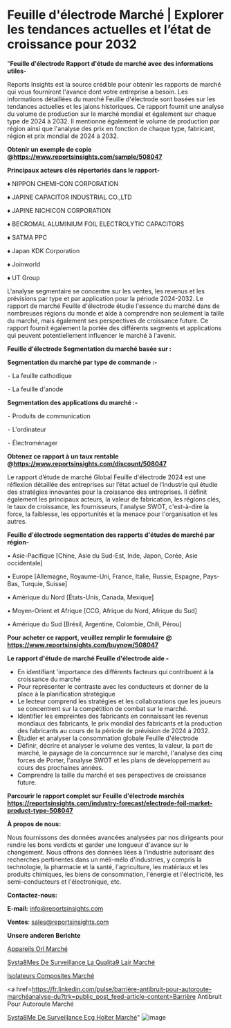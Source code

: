 # Feuille d'électrode Marché | Explorer les tendances actuelles et l’état de croissance pour 2032

 "<strong>Feuille d'électrode Rapport d'étude de marché avec des informations utiles-</strong>

Reports Insights est la source crédible pour obtenir les rapports de marché qui vous fourniront l'avance dont votre entreprise a besoin. Les informations détaillées du marché Feuille d'électrode sont basées sur les tendances actuelles et les jalons historiques. Ce rapport fournit une analyse du volume de production sur le marché mondial et également sur chaque type de 2024 à 2032. Il mentionne également le volume de production par région ainsi que l'analyse des prix en fonction de chaque type, fabricant, région et prix mondial de 2024 à 2032.

<strong><b>Obtenir un exemple de copie @</b></strong><a href=https://www.reportsinsights.com/sample/508047><strong><b>https://www.reportsinsights.com/sample/508047</b></strong></a>

<b>Principaux acteurs clés répertoriés dans le rapport-</b>

<b> </b>♦ NIPPON CHEMI-CON CORPORATION

♦ JAPINE CAPACITOR INDUSTRIAL CO.,LTD

♦ JAPINE NICHICON CORPORATION

♦ BECROMAL ALUMINIUM FOIL ELECTROLYTIC CAPACITORS

♦ SATMA PPC

♦ Japan KDK Corporation

♦ Joinworld

♦ UT Group

L'analyse segmentaire se concentre sur les ventes, les revenus et les prévisions par type et par application pour la période 2024-2032. Le rapport de marché Feuille d'électrode étudie l'essence du marché dans de nombreuses régions du monde et aide à comprendre non seulement la taille du marché, mais également ses perspectives de croissance future. Ce rapport fournit également la portée des différents segments et applications qui peuvent potentiellement influencer le marché à l'avenir.

<strong>Feuille d'électrode Segmentation du marché basée sur :</strong>

<strong>Segmentation du marché par type de commande :-</strong>

⁃ La feuille cathodique

⁃ La feuille d'anode

<strong>Segmentation des applications du marché :-</strong>

⁃ Produits de communication

⁃ L'ordinateur

⁃ Électroménager

<strong><b>Obtenez ce rapport à un taux rentable @</b></strong><a href=https://www.reportsinsights.com/discount/508047><strong><b>https://www.reportsinsights.com/discount/508047</b></strong></a>

Le rapport d’étude de marché Global Feuille d'électrode 2024 est une réflexion détaillée des entreprises sur l’état actuel de l’industrie qui étudie des stratégies innovantes pour la croissance des entreprises. Il définit également les principaux acteurs, la valeur de fabrication, les régions clés, le taux de croissance, les fournisseurs, l'analyse SWOT, c'est-à-dire la force, la faiblesse, les opportunités et la menace pour l'organisation et les autres.

<strong>Feuille d'électrode segmentation des rapports d'études de marché par région-</strong>

• Asie-Pacifique [Chine, Asie du Sud-Est, Inde, Japon, Corée, Asie occidentale]

• Europe [Allemagne, Royaume-Uni, France, Italie, Russie, Espagne, Pays-Bas, Turquie, Suisse]

• Amérique du Nord [États-Unis, Canada, Mexique]

• Moyen-Orient et Afrique [CCG, Afrique du Nord, Afrique du Sud]

• Amérique du Sud [Brésil, Argentine, Colombie, Chili, Pérou]

<strong>Pour acheter ce rapport, veuillez remplir le formulaire @   <a href=https://www.reportsinsights.com/buynow/508047>https://www.reportsinsights.com/buynow/508047</a></strong>

<strong>Le rapport d'étude de marché Feuille d'électrode aide -</strong>
<ul>
  <li>En identifiant 'importance des différents facteurs qui contribuent à la croissance du marché</li>
  <li>Pour représenter le contraste avec les conducteurs et donner de la place à la planification stratégique</li>
  <li>Le lecteur comprend les stratégies et les collaborations que les joueurs se concentrent sur la compétition de combat sur le marché.</li>
  <li>Identifier les empreintes des fabricants en connaissant les revenus mondiaux des fabricants, le prix mondial des fabricants et la production des fabricants au cours de la période de prévision de 2024 à 2032.</li>
  <li>Étudier et analyser la consommation globale Feuille d'électrode</li>
  <li>Définir, décrire et analyser le volume des ventes, la valeur, la part de marché, le paysage de la concurrence sur le marché, l'analyse des cinq forces de Porter, l'analyse SWOT et les plans de développement au cours des prochaines années.</li>
  <li>Comprendre la taille du marché et ses perspectives de croissance future.</li>
</ul>

<strong>Parcourir le rapport complet sur Feuille d'électrode marchés <a href=https://reportsinsights.com/industry-forecast/electrode-foil-market-product-type-508047>https://reportsinsights.com/industry-forecast/electrode-foil-market-product-type-508047</a></strong>

<strong>À propos de nous:</strong>

Nous fournissons des données avancées analysées par nos dirigeants pour rendre les bons verdicts et garder une longueur d'avance sur le changement. Nous offrons des données liées à l'industrie autorisant des recherches pertinentes dans un méli-mélo d'industries, y compris la technologie, la pharmacie et la santé, l'agriculture, les matériaux et les produits chimiques, les biens de consommation, l'énergie et l'électricité, les semi-conducteurs et l'électronique, etc.

<strong>Contactez-nous:</strong>

<strong>E-mail:</strong> <a href=mailto:info@reportsinsights.com>info@reportsinsights.com</a>

<strong>Ventes</strong>: <a href=mailto:sales@reportsinsights.com>sales@reportsinsights.com</a>

<strong>Unsere anderen Berichte</strong>

<a href=https://www.linkedin.com/pulse/appareils-orl-march%C3%A9-valorisation-2024-ventes-qnszf/>Appareils Orl Marché</a>

<a href=https://www.linkedin.com/pulse/syst%C3%A8mes-de-surveillance-la-qualit%C3%A9-lair-march%C3%A9-tvdsc/>Systa8Mes De Surveillance La Qualita9 Lair Marché</a>

<a href=https://www.linkedin.com/pulse/isolateurs-composites-marchéanalyse-du-rapport-1fnoc/>Isolateurs Composites Marché</a>

<a href=https://fr.linkedin.com/pulse/barrière-antibruit-pour-autoroute-marchéanalyse-du?trk=public_post_feed-article-content>Barrière Antibruit Pour Autoroute Marché</a>

<a href=https://www.linkedin.com/pulse/syst%C3%A8me-de-surveillance-ecg-holter-march%C3%A9-ro7ff/>Systa8Me De Surveillance Ecg Holter Marché</a>"
![image](https://github.com/daminid12/RItrends/assets/158430485/f0442b11-8583-400d-ace7-c949b0b08831)
